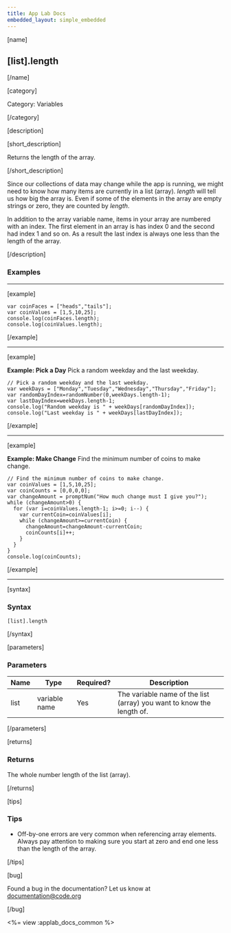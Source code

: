 ```yaml
---
title: App Lab Docs
embedded_layout: simple_embedded
---
```


[name]

## [list].length

[/name]

[category]

Category: Variables

[/category]

[description]

[short_description]

Returns the length of the array.

[/short_description]

Since our collections of data may change while the app is running, we might need to know how many items are currently in a list (array). *length* will tell us how big the array is. Even if some of the elements in the array are empty strings or zero, they are counted by *length*. 

In addition to the array variable name, items in your array are numbered with an index. The first element in an array is has index 0 and the second had index 1 and so on. As a result the last index is always one less than the length of the array.

[/description]

### Examples
____________________________________________________

[example]

```
var coinFaces = ["heads","tails"];
var coinValues = [1,5,10,25];
console.log(coinFaces.length);
console.log(coinValues.length);
```

[/example]

____________________________________________________

[example]

**Example: Pick a Day** Pick a random weekday and the last weekday.

```
// Pick a random weekday and the last weekday.
var weekDays = ["Monday","Tuesday","Wednesday","Thursday","Friday"];
var randomDayIndex=randomNumber(0,weekDays.length-1);
var lastDayIndex=weekDays.length-1;
console.log("Random weekday is " + weekDays[randomDayIndex]);
console.log("Last weekday is " + weekDays[lastDayIndex]);
```

[/example]

____________________________________________________

[example]

**Example: Make Change** Find the minimum number of coins to make change.

```
// Find the minimum number of coins to make change.
var coinValues = [1,5,10,25];
var coinCounts = [0,0,0,0];
var changeAmount = promptNum("How much change must I give you?");
while (changeAmount>0) {
  for (var i=coinValues.length-1; i>=0; i--) {
    var currentCoin=coinValues[i];
    while (changeAmount>=currentCoin) {
      changeAmount=changeAmount-currentCoin;
      coinCounts[i]++;
    }
  }
}
console.log(coinCounts);
```

[/example]

____________________________________________________

[syntax]

### Syntax

```
[list].length
```

[/syntax]

[parameters]

### Parameters

| Name  | Type | Required? | Description |
|-----------------|------|-----------|-------------|
| list | variable name | Yes | The variable name of the list (array) you want to know the length of. |

[/parameters]

[returns]

### Returns
The whole number length of the list (array).

[/returns]

[tips]

### Tips
- Off-by-one errors are very common when referencing array elements. Always pay attention to making sure you start at zero and end one less than the length of the array.

[/tips]

[bug]

Found a bug in the documentation? Let us know at documentation@code.org

[/bug]

<%= view :applab_docs_common %>
